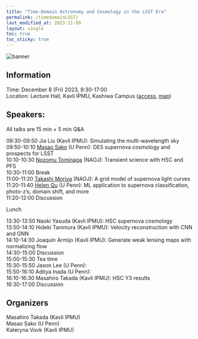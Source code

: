 ```yaml
---
title: "Time-Domain Astronomy and Cosmology in the LSST Era"
permalink: /timedomainLSST/
last_modified_at: 2023-11-09
layout: single
toc: true
toc_sticky: true
---
```


![banner](/_images/timd-dom-mj.png)

## Information
Time: December 8 (Fri) 2023, 9:30-17:00 \
Location: Lecture Hall, Kavli IPMU, Kashiwa Campus ([access](https://www.ipmu.jp/visitors/access-ipmu), [map](https://goo.gl/maps/hJHkry4p9yiNJfSV7)) 

## Speakers:

All talks are 15 min + 5 min Q&A

09:30-09:50 Jia Liu (Kavli IPMU): Simulating the multi-wavelength sky \
09:50-10:10 [Masao Sako](https://www.sas.upenn.edu/~masao/Web/Home.html) (U Penn): DES supernova cosmology and prospects for LSST \
10:10-10:30 [Nozomu Tominaga](https://nozomu-tominaga.jp/) (NAOJ): Transient science with HSC and PFS \
10:30-11:00 Break\
11:00-11:20 [Takashi Moriya](https://sci.nao.ac.jp/MEMBER/takashi.moriya/) (NAOJ): A grid model of supernova light curves \
11:20-11:40 [Helen Qu](https://helenqu.com/) (U Penn): ML application to supernova classification, photo-z’s, domain shift, and more \
11:20-12:00 Discussion 

Lunch

13:30-13:50 Naoki Yasuda (Kavli IPMU): HSC supernova cosmology \
13:50-14:10 Hideki Tanimura (Kavli IPMU): Velocity reconstruction with CNN and GNN\
14:10-14:30 Joaquin Armijo (Kavli IPMU): Generate weak lensing maps with normalizing flow\
14:30-15:00 Discussion\
15:00-15:30 Tea time\
15:30-15:50 Jason Lee (U Penn): \
15:50-16:10 Aditya Inada (U Penn):  \
16:10-16:30 Masahiro Takada (Kavli IPMU): HSC Y3 results\
16:30-17:00 Discussion

## Organizers
Masahiro Takada (Kavli IPMU)\
Masao Sako (U Penn) \
Kateryna Vovk (Kavli IPMU) 
